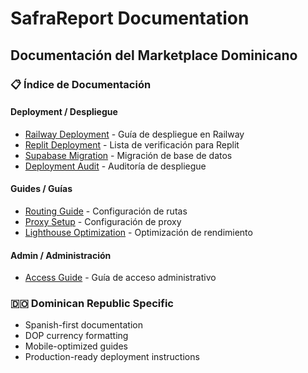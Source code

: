 # SafraReport Documentation
## Documentación del Marketplace Dominicano

### 📋 Índice de Documentación

#### Deployment / Despliegue
- [Railway Deployment](deployment/railway.md) - Guía de despliegue en Railway
- [Replit Deployment](deployment/replit-checklist.md) - Lista de verificación para Replit
- [Supabase Migration](deployment/supabase-migration.md) - Migración de base de datos
- [Deployment Audit](deployment/audit.md) - Auditoría de despliegue

#### Guides / Guías
- [Routing Guide](guides/routing.md) - Configuración de rutas
- [Proxy Setup](guides/proxy-setup.md) - Configuración de proxy
- [Lighthouse Optimization](guides/lighthouse-optimization.md) - Optimización de rendimiento

#### Admin / Administración
- [Access Guide](admin/access-guide.md) - Guía de acceso administrativo

### 🇩🇴 Dominican Republic Specific
- Spanish-first documentation
- DOP currency formatting
- Mobile-optimized guides
- Production-ready deployment instructions
